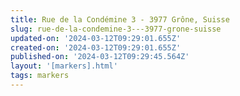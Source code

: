 ```yaml
---
title: Rue de la Condémine 3 - 3977 Grône, Suisse
slug: rue-de-la-condemine-3---3977-grone-suisse
updated-on: '2024-03-12T09:29:01.655Z'
created-on: '2024-03-12T09:29:01.655Z'
published-on: '2024-03-12T09:29:45.564Z'
layout: '[markers].html'
tags: markers
---
```



